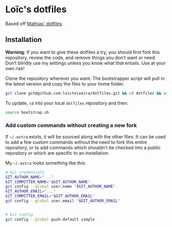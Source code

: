 # Loïc's dotfiles

Based off  [Mathias' dotfiles](https://github.com/mathiasbynens/dotfiles).

## Installation

**Warning:** If you want to give these dotfiles a try, you should first fork this repository, review the code, and remove things you don’t want or need. Don’t blindly use my settings unless you know what that entails. Use at your own risk!

Clone the repository wherever you want. The bootstrapper script will pull in the latest version and copy the files to your home folder.

```bash
git clone git@github.com:loicteixeira/dotfiles.git && cd dotfiles && source bootstrap.sh
```

To update, `cd` into your local `dotfiles` repository and then:

```bash
source bootstrap.sh
```

### Add custom commands without creating a new fork

If `~/.extra` exists, it will be sourced along with the other files. It can be used to add a few custom commands without the need to fork this entire repository, or to add commands which shouldn't be checked into a public repository or which are specific to an installation.

My `~/.extra` looks something like this:

```bash
# Git credentials
GIT_AUTHOR_NAME="..."
GIT_COMMITTER_NAME="$GIT_AUTHOR_NAME"
git config --global user.name "$GIT_AUTHOR_NAME"
GIT_AUTHOR_EMAIL="..."
GIT_COMMITTER_EMAIL="$GIT_AUTHOR_EMAIL"
git config --global user.email "$GIT_AUTHOR_EMAIL"


# Git config
git config --global push.default simple
```
